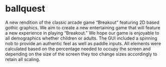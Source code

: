ballquest
=========

A new rendition of the classic arcade game “Breakout” featuring 2D based gothic graphics. We aim to create a new entertaining game that will feature a new experience in playing “Breakout.” We hope our game is enjoyable to all demographics whether children or adults.  The GUI included a spinning nob to provide an authentic feel as well as paddle inputs.  All elements were calculated based on the percentage needed to occupy the screen and depending on the size of the screen they too change sizes accordingly to retain all scaling.   
